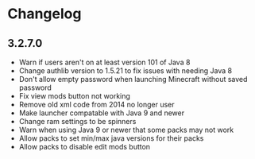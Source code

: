 # Changelog

## 3.2.7.0

- Warn if users aren't on at least version 101 of Java 8
- Change authlib version to 1.5.21 to fix issues with needing Java 8
- Don't allow empty password when launching Minecraft without saved password
- Fix view mods button not working
- Remove old xml code from 2014 no longer user
- Make launcher compatable with Java 9 and newer
- Change ram settings to be spinners
- Warn when using Java 9 or newer that some packs may not work
- Allow packs to set min/max java versions for their packs
- Allow packs to disable edit mods button
